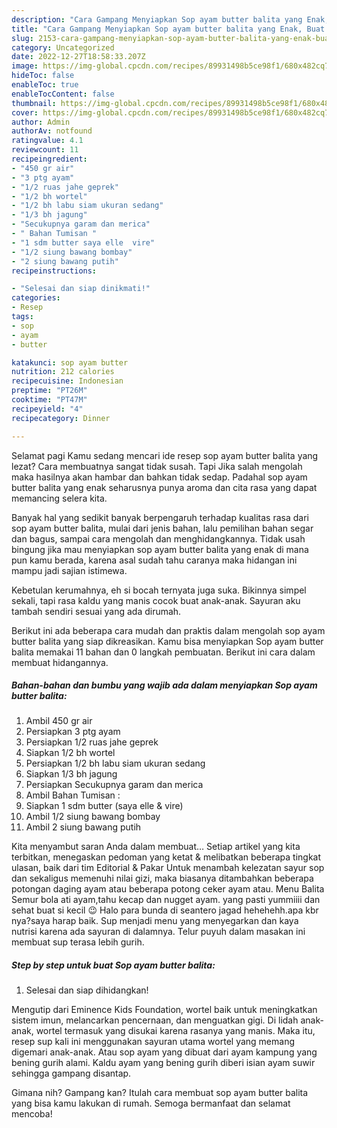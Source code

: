 ```yaml
---
description: "Cara Gampang Menyiapkan Sop ayam butter balita yang Enak, Buat Buka Puasa Menggugah Selera"
title: "Cara Gampang Menyiapkan Sop ayam butter balita yang Enak, Buat Buka Puasa Menggugah Selera"
slug: 2153-cara-gampang-menyiapkan-sop-ayam-butter-balita-yang-enak-buat-buka-puasa-menggugah-selera
category: Uncategorized
date: 2022-12-27T18:58:33.207Z
image: https://img-global.cpcdn.com/recipes/89931498b5ce98f1/680x482cq70/sop-ayam-butter-balita-foto-resep-utama.jpg
hideToc: false
enableToc: true
enableTocContent: false
thumbnail: https://img-global.cpcdn.com/recipes/89931498b5ce98f1/680x482cq70/sop-ayam-butter-balita-foto-resep-utama.jpg
cover: https://img-global.cpcdn.com/recipes/89931498b5ce98f1/680x482cq70/sop-ayam-butter-balita-foto-resep-utama.jpg
author: Admin
authorAv: notfound
ratingvalue: 4.1
reviewcount: 11
recipeingredient:
- "450 gr air"
- "3 ptg ayam"
- "1/2 ruas jahe geprek"
- "1/2 bh wortel"
- "1/2 bh labu siam ukuran sedang"
- "1/3 bh jagung"
- "Secukupnya garam dan merica"
- " Bahan Tumisan "
- "1 sdm butter saya elle  vire"
- "1/2 siung bawang bombay"
- "2 siung bawang putih"
recipeinstructions:

- "Selesai dan siap dinikmati!"
categories:
- Resep
tags:
- sop
- ayam
- butter

katakunci: sop ayam butter 
nutrition: 212 calories
recipecuisine: Indonesian
preptime: "PT26M"
cooktime: "PT47M"
recipeyield: "4"
recipecategory: Dinner

---
```



Selamat pagi Kamu sedang mencari ide resep sop ayam butter balita yang lezat? Cara membuatnya sangat tidak susah. Tapi Jika salah mengolah maka hasilnya akan hambar dan bahkan tidak sedap. Padahal sop ayam butter balita yang enak seharusnya punya aroma dan cita rasa yang dapat memancing selera kita.


Banyak hal yang sedikit banyak berpengaruh terhadap kualitas rasa dari sop ayam butter balita, mulai dari jenis bahan, lalu pemilihan bahan segar dan bagus, sampai cara mengolah dan menghidangkannya. Tidak usah bingung jika mau menyiapkan sop ayam butter balita yang enak di mana pun kamu berada, karena asal sudah tahu caranya maka hidangan ini mampu jadi sajian istimewa.

Kebetulan kerumahnya, eh si bocah ternyata juga suka. Bikinnya simpel sekali, tapi rasa kaldu yang manis cocok buat anak-anak. Sayuran aku tambah sendiri sesuai yang ada dirumah.


Berikut ini ada beberapa cara mudah dan praktis dalam mengolah sop ayam butter balita yang siap dikreasikan. Kamu bisa menyiapkan Sop ayam butter balita memakai 11 bahan dan 0 langkah pembuatan. Berikut ini cara dalam membuat hidangannya.

<!--inarticleads1-->

##### Bahan-bahan dan bumbu yang wajib ada dalam menyiapkan Sop ayam butter balita:

1. Ambil 450 gr air
1. Persiapkan 3 ptg ayam
1. Persiapkan 1/2 ruas jahe geprek
1. Siapkan 1/2 bh wortel
1. Persiapkan 1/2 bh labu siam ukuran sedang
1. Siapkan 1/3 bh jagung
1. Persiapkan Secukupnya garam dan merica
1. Ambil  Bahan Tumisan :
1. Siapkan 1 sdm butter (saya elle &amp; vire)
1. Ambil 1/2 siung bawang bombay
1. Ambil 2 siung bawang putih


Kita menyambut saran Anda dalam membuat… Setiap artikel yang kita terbitkan, menegaskan pedoman yang ketat &amp; melibatkan beberapa tingkat ulasan, baik dari tim Editorial &amp; Pakar Untuk menambah kelezatan sayur sop dan sekaligus memenuhi nilai gizi, maka biasanya ditambahkan beberapa potongan daging ayam atau beberapa potong ceker ayam atau. Menu Balita Semur bola ati ayam,tahu kecap dan nugget ayam. yang pasti yummiiii dan sehat buat si kecil 😉 Halo para bunda di seantero jagad hehehehh.apa kbr nya?saya harap baik. Sup menjadi menu yang menyegarkan dan kaya nutrisi karena ada sayuran di dalamnya. Telur puyuh dalam masakan ini membuat sup terasa lebih gurih. 

<!--inarticleads2-->

##### Step by step untuk buat Sop ayam butter balita:


1. Selesai dan siap dihidangkan!

Mengutip dari Eminence Kids Foundation, wortel baik untuk meningkatkan sistem imun, melancarkan pencernaan, dan menguatkan gigi. Di lidah anak-anak, wortel termasuk yang disukai karena rasanya yang manis. Maka itu, resep sup kali ini menggunakan sayuran utama wortel yang memang digemari anak-anak. Atau sop ayam yang dibuat dari ayam kampung yang bening gurih alami. Kaldu ayam yang bening gurih diberi isian ayam suwir sehingga gampang disantap. 

Gimana nih? Gampang kan? Itulah cara membuat sop ayam butter balita yang bisa kamu lakukan di rumah. Semoga bermanfaat dan selamat mencoba!
